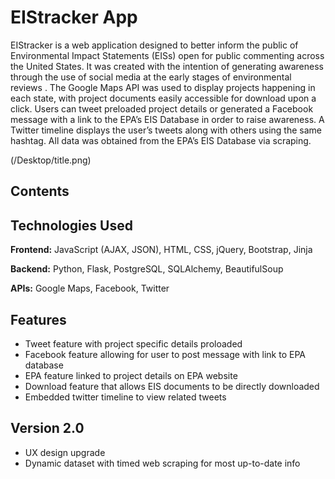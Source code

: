 EIStracker App
===
EIStracker is a web application designed to better inform the public of Environmental Impact Statements (EISs) open for public commenting across the United States. It was created with the intention of generating awareness through the use of social media at the early stages of environmental reviews . The Google Maps API was used to display projects happening in each state, with project documents easily accessible for download upon a click. Users can tweet preloaded project details or generated a Facebook message with a link to the EPA’s EIS Database in order to raise awareness. A Twitter timeline displays the user’s tweets along with others using the same hashtag. All data was obtained from the EPA’s EIS Database via scraping.

(/Desktop/title.png)

Contents
---

Technologies Used
---
**Frontend:** JavaScript (AJAX, JSON), HTML, CSS, jQuery, Bootstrap, Jinja 

**Backend:** Python, Flask, PostgreSQL, SQLAlchemy, BeautifulSoup

**APIs:** Google Maps, Facebook, Twitter

Features
---
* Tweet feature with project specific details proloaded
* Facebook feature allowing for user to post message with link to EPA database
* EPA feature linked to project details on EPA website
* Download feature that allows EIS documents to be directly downloaded
* Embedded twitter timeline to view related tweets

Version 2.0
---
* UX design upgrade
* Dynamic dataset with timed web scraping for most up-to-date info



